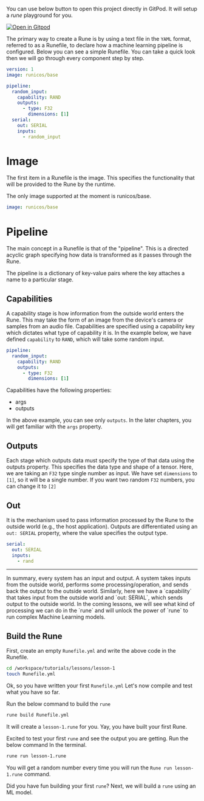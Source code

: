 You can use below button to open this project directly in GitPod. It will setup a _rune_ playground for you.

[![Open in Gitpod](https://gitpod.io/button/open-in-gitpod.svg)](https://gitpod.io/#https://github.com/hotg-ai/tutorials/edit/main/lessons/lesson-2/README.md)

The primary way to create a Rune is by using a text file in the `YAML` format, referred to as a Runefile, to declare how a machine learning pipeline is configured. Below you can see a simple Runefile. You can take a quick look then we will go through every component step by step.
```yaml
version: 1
image: runicos/base

pipeline:
  random_input:
    capability: RAND
    outputs:
      - type: F32
        dimensions: [1]
  serial:
    out: SERIAL
    inputs:
      - random_input
```

# Image
The first item in a Runefile is the image. This specifies the functionality that will be provided to the Rune by the runtime.

The only image supported at the moment is runicos/base.
```yaml
image: runicos/base
```
# Pipeline
The main concept in a Runefile is that of the "pipeline". This is a directed acyclic graph specifying how data is transformed as it passes through the Rune.

The pipeline is a dictionary of key-value pairs where the key attaches a name to a particular stage.

## Capabilities
A capability stage is how information from the outside world enters the Rune. This may take the form of an image from the device's camera or samples from an audio file. Capabilities are specified using a capability key which dictates what type of capability it is. In the example below, we have defined `capability` to `RAND`, which will take some random input.
```yaml
pipeline:
  random_input:
    capability: RAND
    outputs:
      - type: F32
        dimensions: [1]
```
Capabilities have the following properties:

- args
- outputs

In the above example, you can see only `outputs`. In the later chapters, you will get familiar with the `args` property.

## Outputs
Each stage which outputs data must specify the type of that data using the outputs property. This specifies the data type and shape of a tensor. Here, we are taking an `F32` type single number as input. We have set `dimensions` to `[1]`, so it will be a single number. If you want two random `F32` numbers, you can change it to `[2]`

## Out
It is the mechanism used to pass information processed by the Rune to the outside world (e.g., the host application). Outputs are differentiated using an `out: SERIAL` property, where the value specifies the output type.
```yaml
serial:
  out: SERIAL
  inputs:
    - rand
```
<hr>
In summary, every system has an input and output. A system takes inputs from the outside world, performs some processing/operation, and sends back the output to the outside world. Similarly, here we have a `capability` that takes input from the outside world and `out: SERIAL`, which sends output to the outside world. In the coming lessons, we will see what kind of processing we can do in the `rune` and will unlock the power of `rune` to run complex Machine Learning models.

## Build the Rune
First, create an empty `Runefile.yml` and write the above code in the Runefile.
```bash
cd /workspace/tutorials/lessons/lesson-1
touch Runefile.yml
```
Ok, so you have written your first `Runefile.yml` Let's now compile and test what you have so far. 

Run the below command to build the `rune`
```bash
rune build Runefile.yml
```
It will create a `lesson-1.rune` for you. Yay, you have built your first Rune.

Excited to test your first `rune` and see the output you are getting. Run the below command In the terminal.
```bash
rune run lesson-1.rune
```
You will get a random number every time you will run the `Rune run lesson-1.rune` command. 

Did you have fun building your first `rune`? Next, we will build a `rune`  using an ML model.

